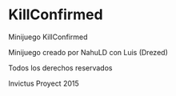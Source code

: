 # KillConfirmed
Minijuego KillConfirmed

Minijuego creado por NahuLD con Luis (Drezed)

Todos los derechos reservados

Invictus Proyect 2015
